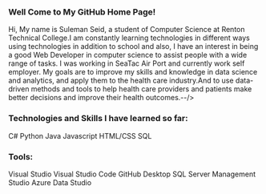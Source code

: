 ### Well Come to My GitHub Home Page!
Hi, My name is Suleman Seid, a student of Computer Science at Renton Technical College.I am constantly learning technologies in different ways using technologies in addition to school and also, I have an interest in being a good Web Developer in computer science to assist people with a wide range of tasks.  I was working in SeaTac Air Port and currently work self employer. My goals are  to improve my skills and knowledge in data science and analytics, and apply them to the health care industry.And to use data-driven methods and tools to help health care providers and patients make better decisions and improve their health outcomes.--/>

### Technologies and Skills I have learned so far:
C# 
Python
Java
Javascript
HTML/CSS 
SQL

### Tools:
Visual Studio 
Visual Studio Code
GitHub Desktop
SQL Server Management Studio
Azure Data Studio


